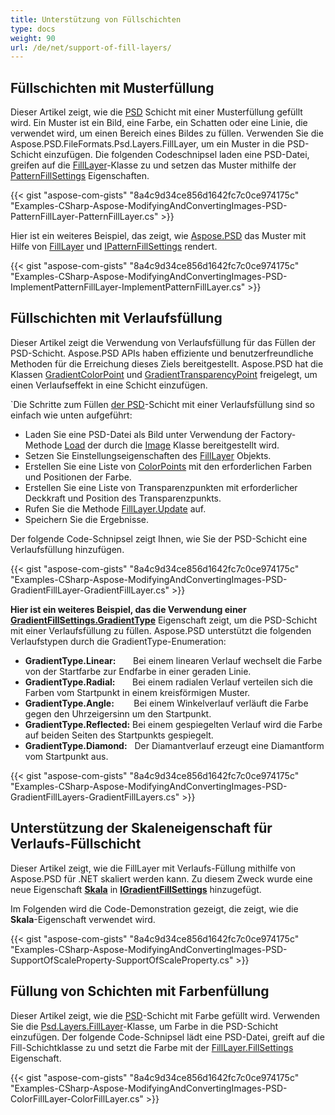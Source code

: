 ```yaml
---
title: Unterstützung von Füllschichten
type: docs
weight: 90
url: /de/net/support-of-fill-layers/
---
```



## **Füllschichten mit Musterfüllung**
Dieser Artikel zeigt, wie die [PSD](https://wiki.fileformat.com/image/psd/) Schicht mit einer Musterfüllung gefüllt wird. Ein Muster ist ein Bild, eine Farbe, ein Schatten oder eine Linie, die verwendet wird, um einen Bereich eines Bildes zu füllen. Verwenden Sie die Aspose.PSD.FileFormats.Psd.Layers.FillLayer, um ein Muster in die PSD-Schicht einzufügen. Die folgenden Codeschnipsel laden eine PSD-Datei, greifen auf die [FillLayer](https://reference.aspose.com/net/psd/aspose.psd.fileformats.psd.layers.filllayers/filllayer)-Klasse zu und setzen das Muster mithilfe der [PatternFillSettings](https://reference.aspose.com/net/psd/aspose.psd.fileformats.psd.layers.fillsettings/patternfillsettings) Eigenschaften.

{{< gist "aspose-com-gists" "8a4c9d34ce856d1642fc7c0ce974175c" "Examples-CSharp-Aspose-ModifyingAndConvertingImages-PSD-PatternFillLayer-PatternFillLayer.cs" >}}



Hier ist ein weiteres Beispiel, das zeigt, wie [Aspose.PSD](https://products.aspose.com/psd/net) das Muster mit Hilfe von [FillLayer](https://reference.aspose.com/net/psd/aspose.psd.fileformats.psd.layers.filllayers/filllayer) und [IPatternFillSettings](https://reference.aspose.com/net/psd/aspose.psd.fileformats.psd.layers.fillsettings/ipatternfillsettings) rendert.



{{< gist "aspose-com-gists" "8a4c9d34ce856d1642fc7c0ce974175c" "Examples-CSharp-Aspose-ModifyingAndConvertingImages-PSD-ImplementPatternFillLayer-ImplementPatternFillLayer.cs" >}}
## **Füllschichten mit Verlaufsfüllung**
Dieser Artikel zeigt die Verwendung von Verlaufsfüllung für das Füllen der PSD-Schicht. Aspose.PSD APIs haben effiziente und benutzerfreundliche Methoden für die Erreichung dieses Ziels bereitgestellt. Aspose.PSD hat die Klassen [GradientColorPoint](https://reference.aspose.com/net/psd/aspose.psd.fileformats.psd.layers.fillsettings/gradientcolorpoint) und [GradientTransparencyPoint](https://reference.aspose.com/net/psd/aspose.psd.fileformats.psd.layers.fillsettings/gradienttransparencypoint) freigelegt, um einen Verlaufseffekt in eine Schicht einzufügen.

`Die Schritte zum Füllen [der PSD](https://wiki.fileformat.com/image/psd/)-Schicht mit einer Verlaufsfüllung sind so einfach wie unten aufgeführt:

- Laden Sie eine PSD-Datei als Bild unter Verwendung der Factory-Methode [Load](https://reference.aspose.com/net/psd/aspose.psd/image/methods/load/index) der durch die [Image](https://reference.aspose.com/net/psd/aspose.psd/image) Klasse bereitgestellt wird.
- Setzen Sie Einstellungseigenschaften des [FillLayer](https://reference.aspose.com/net/psd/aspose.psd.fileformats.psd.layers.filllayers/filllayer) Objekts.
- Erstellen Sie eine Liste von [ColorPoints](https://reference.aspose.com/net/psd/aspose.psd.fileformats.psd.layers.fillsettings/gradientfillsettings/properties/colorpoints) mit den erforderlichen Farben und Positionen der Farbe.
- Erstellen Sie eine Liste von Transparenzpunkten mit erforderlicher Deckkraft und Position des Transparenzpunkts.
- Rufen Sie die Methode [FillLayer.Update](https://reference.aspose.com/net/psd/aspose.psd.fileformats.psd.layers.filllayers/filllayer/methods/update) auf.
- Speichern Sie die Ergebnisse.



Der folgende Code-Schnipsel zeigt Ihnen, wie Sie der PSD-Schicht eine Verlaufsfüllung hinzufügen.



{{< gist "aspose-com-gists" "8a4c9d34ce856d1642fc7c0ce974175c" "Examples-CSharp-Aspose-ModifyingAndConvertingImages-PSD-GradientFillLayer-GradientFillLayer.cs" >}}



**Hier ist ein weiteres Beispiel, das die Verwendung einer [**GradientFillSettings.GradientType**](https://reference.aspose.com/net/psd/aspose.psd.fileformats.psd.layers.fillsettings/gradientfillsettings/properties/gradienttype)** Eigenschaft zeigt, um die PSD-Schicht mit einer Verlaufsfüllung zu füllen. Aspose.PSD unterstützt die folgenden Verlaufstypen durch die GradientType-Enumeration:

- **GradientType.Linear:**       Bei einem linearen Verlauf wechselt die Farbe von der Startfarbe zur Endfarbe in einer geraden Linie.
- **GradientType.Radial:**       Bei einem radialen Verlauf verteilen sich die Farben vom Startpunkt in einem kreisförmigen Muster.
- **GradientType.Angle:**        Bei einem Winkelverlauf verläuft die Farbe gegen den Uhrzeigersinn um den Startpunkt.
- **GradientType.Reflected:** Bei einem gespiegelten Verlauf wird die Farbe auf beiden Seiten des Startpunkts gespiegelt.
- **GradientType.Diamond:**   Der Diamantverlauf erzeugt eine Diamantform vom Startpunkt aus.



{{< gist "aspose-com-gists" "8a4c9d34ce856d1642fc7c0ce974175c" "Examples-CSharp-Aspose-ModifyingAndConvertingImages-PSD-GradientFillLayers-GradientFillLayers.cs" >}}
## **Unterstützung der Skaleneigenschaft für Verlaufs-Füllschicht**
Dieser Artikel zeigt, wie die FillLayer mit Verlaufs-Füllung mithilfe von Aspose.PSD für .NET skaliert werden kann. Zu diesem Zweck wurde eine neue Eigenschaft [**Skala**](https://reference.aspose.com/net/psd/aspose.psd.fileformats.psd.layers.fillsettings/igradientfillsettings/properties/scale) in [**IGradientFillSettings**](https://reference.aspose.com/net/psd/aspose.psd.fileformats.psd.layers.fillsettings/igradientfillsettings) hinzugefügt.

Im Folgenden wird die Code-Demonstration gezeigt, die zeigt, wie die **Skala**-Eigenschaft verwendet wird.

{{< gist "aspose-com-gists" "8a4c9d34ce856d1642fc7c0ce974175c" "Examples-CSharp-Aspose-ModifyingAndConvertingImages-PSD-SupportOfScaleProperty-SupportOfScaleProperty.cs" >}}
## **Füllung von Schichten mit Farbenfüllung**
Dieser Artikel zeigt, wie die [PSD](https://wiki.fileformat.com/image/psd/)-Schicht mit Farbe gefüllt wird. Verwenden Sie die [Psd.Layers.FillLayer](https://reference.aspose.com/net/psd/aspose.psd.fileformats.psd.layers.filllayers/filllayer)-Klasse, um Farbe in die PSD-Schicht einzufügen. Der folgende Code-Schnipsel lädt eine PSD-Datei, greift auf die Fill-Schichtklasse zu und setzt die Farbe mit der [FillLayer.FillSettings](https://reference.aspose.com/net/psd/aspose.psd.fileformats.psd.layers.filllayers/filllayer/properties/fillsettings) Eigenschaft.

{{< gist "aspose-com-gists" "8a4c9d34ce856d1642fc7c0ce974175c" "Examples-CSharp-Aspose-ModifyingAndConvertingImages-PSD-ColorFillLayer-ColorFillLayer.cs" >}}

